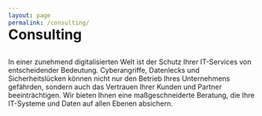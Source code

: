 ```yaml
---
layout: page
permalink: /consulting/
---
```

<h1 class="post-title" style="margin: -30px 0 30px 0;">Consulting</h1>
In einer zunehmend digitalisierten Welt ist der Schutz Ihrer IT-Services von entscheidender Bedeutung. Cyberangriffe, 
Datenlecks und Sicherheitslücken können nicht nur den Betrieb Ihres Unternehmens gefährden, sondern auch das Vertrauen
Ihrer Kunden und Partner beeinträchtigen. Wir bieten Ihnen eine maßgeschneiderte Beratung, die Ihre IT-Systeme und 
Daten auf allen Ebenen absichern.

